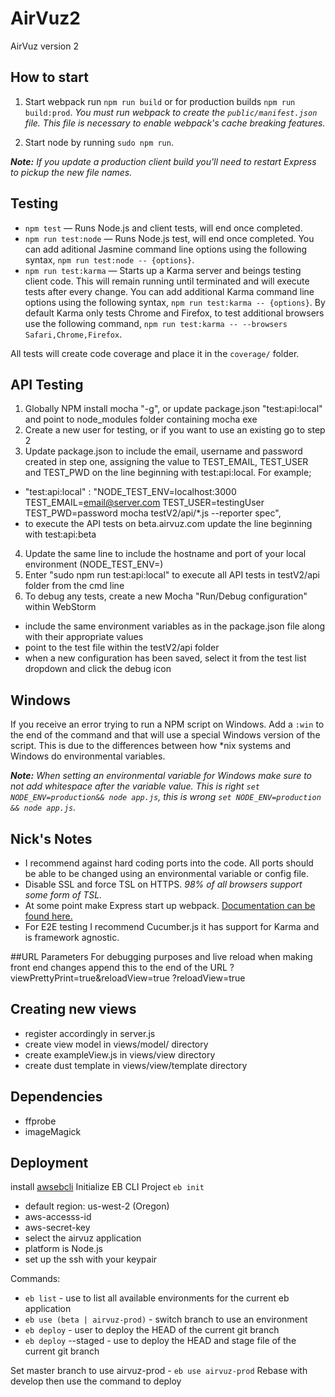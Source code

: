 # AirVuz2
AirVuz version 2

## How to start

1. Start webpack run `npm run build` or for production builds `npm run build:prod`. _You must run webpack to create the `public/manifest.json` file. This file is necessary to enable webpack's cache breaking features._

2. Start node by running `sudo npm run`.

_**Note:** If you update a production client build you'll need to restart Express to pickup the new file names._

## Testing

- `npm test` — Runs Node.js and client tests, will end once completed.
- `npm run test:node` — Runs Node.js test, will end once completed. You can add aditional Jasmine command line options using the following syntax, `npm run test:node -- {options}`.
- `npm run test:karma` — Starts up a Karma server and beings testing client code. This will remain running until terminated and will execute tests after every change. You can add additional Karma command line options using the following syntax, `npm run test:karma -- {options}`. By default Karma only tests Chrome and Firefox, to test additional browsers use the following command, `npm run test:karma -- --browsers Safari,Chrome,Firefox`.

All tests will create code coverage and place it in the `coverage/` folder.

## API Testing
1. Globally NPM install mocha "-g", or update package.json "test:api:local" and point to node_modules folder containing mocha exe
2. Create a new user for testing, or if you want to use an existing go to step 2
3. Update package.json to include the email, username and password created in step one, assigning the value to 
 TEST_EMAIL, TEST_USER and TEST_PWD on the line beginning with test:api:local. For example;
- "test:api:local" : "NODE_TEST_ENV=localhost:3000 TEST_EMAIL=email@server.com TEST_USER=testingUser TEST_PWD=password mocha testV2/api/*.js --reporter spec",
- to execute the API tests on beta.airvuz.com update the line beginning with test:api:beta
4. Update the same line to include the hostname and port of your local environment (NODE_TEST_ENV=)
5. Enter "sudo npm run test:api:local" to execute all API tests in testV2/api folder from the cmd line
6. To debug any tests, create a new Mocha "Run/Debug configuration" within WebStorm
- include the same environment variables as in the package.json file along with their appropriate values
- point to the test file within the testV2/api folder
- when a new configuration has been saved, select it from the test list dropdown and click the debug icon

## Windows

If you receive an error trying to run a NPM script on Windows. Add a `:win` to the end of the command and that will use a special Windows version of the script. This is due to the differences between how *nix systems and Windows do environmental variables.

_**Note:** When setting an environmental variable for Windows make sure to not add whitespace after the variable value. This is right `set NODE_ENV=production&& node app.js`, this is wrong `set NODE_ENV=production && node app.js`._

## Nick's Notes

- I recommend against hard coding ports into the code. All ports should be able to be changed using an environmental variable or config file.
- Disable SSL and force TSL on HTTPS. _98% of all browsers support some form of TSL._
- At some point make Express start up webpack. [Documentation can be found here.](http://webpack.github.io/docs/node.js-api.html)
- For E2E testing I recommend Cucumber.js it has support for Karma and is framework agnostic.

##URL Parameters
For debugging purposes and live reload when making front end changes append this to the end of the URL
?viewPrettyPrint=true&reloadView=true
?reloadView=true

## Creating new views

- register accordingly in server.js
- create view model in views/model/ directory
- create exampleView.js in views/view directory
- create dust template in views/view/template directory

## Dependencies
- ffprobe
- imageMagick

## Deployment
install [awsebcli](http://docs.aws.amazon.com/elasticbeanstalk/latest/dg/eb-cli3-install.html)
Initialize EB CLI Project `eb init`
- default region: us-west-2 (Oregon)
- aws-accesss-id
- aws-secret-key
- select the airvuz application
- platform is Node.js
- set up the ssh with your keypair

Commands:
- `eb list` - use to list all available environments for the current eb application
- `eb use (beta | airvuz-prod)` - switch branch to use an environment
- `eb deploy` - user to deploy the HEAD of the current git branch
- `eb deploy` --staged - use to deploy the HEAD and stage file of the current git branch

Set master branch to use airvuz-prod - `eb use airvuz-prod`
Rebase with develop then use the command to deploy